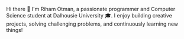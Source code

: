 Hi there 👋
I'm Riham Otman, a passionate programmer and Computer Science student at Dalhousie University 🎓.
I enjoy building creative projects, solving challenging problems, and continuously learning new things!
